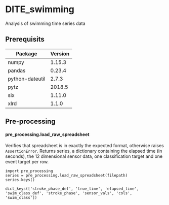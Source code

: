 # DITE_swimming
Analysis of swimming time series data

## Prerequisits
| Package         | Version |
| --------------- | ------- |
| numpy           | 1.15.3  | 
| pandas          | 0.23.4  |
| python-dateutil | 2.7.3   |
| pytz            | 2018.5  |
| six             | 1.11.0  |
| xlrd            | 1.1.0   |

## Pre-processing

#### pre_processing.load_raw_spreadsheet
Verifies that spreadsheet is in exactly the expected format, otherwise raises `AssertionError`.
Returns series, a dictionary containing the elapsed time (in seconds), the 12 dimensional sensor data, one classification target and one event target per row.

    import pre_processing
    series = pre_processing.load_raw_spreadsheet(filepath)
    series.keys()

    dict_keys(['stroke_phase_def', 'true_time', 'elapsed_time', 'swim_class_def', 'stroke_phase', 'sensor_vals', 'cols', 'swim_class'])
